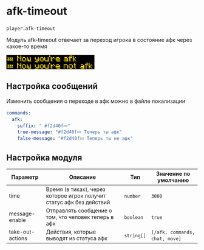 # afk-timeout
`player.afk-timeout`

Модуль afk-timeout отвечает за переход игрока в состояние афк через какое-то время

![afk-timeout](afk-timeout.png)

## Настройка сообщений
Изменить сообщения о переходе в афк можно в файле локализации
```yaml
commands:
  afk:
    suffix: " #f2d40f💤"
    true-message: "#f2d40f💤 Теперь ты афк"
    false-message: "#f2d40f💤 Теперь ты не афк"
```

## Настройка модуля
| Параметр         | Описание                                                             | Тип        | Значение по умолчанию          |
|------------------|----------------------------------------------------------------------|------------|--------------------------------|
| time             | Время (в тиках), через которое игрок получит статус афк без действий | `number`   | `3000`                         |
| message-enable   | Отправлять сообщение о том, что человек теперь в афк                 | `boolean`  | `true`                         |
| take-out-actions | Действия, которые выводят из статуса афк                             | `string[]` | `[/afk, commands, chat, move]` |
